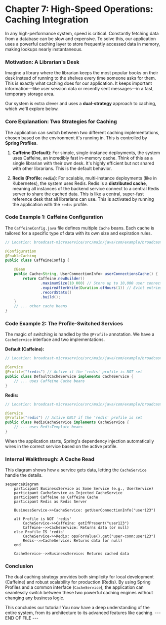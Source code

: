 # Chapter 7: High-Speed Operations: Caching Integration

In any high-performance system, speed is critical. Constantly fetching data from a database can be slow and expensive. To solve this, our application uses a powerful caching layer to store frequently accessed data in memory, making lookups nearly instantaneous.

### Motivation: A Librarian's Desk

Imagine a library where the librarian keeps the most popular books on their desk instead of running to the shelves every time someone asks for them. This is exactly what caching does for our application. It keeps important information—like user session data or recently sent messages—in a fast, temporary storage area.

Our system is extra clever and uses a **dual-strategy** approach to caching, which we'll explore below.

### Core Explanation: Two Strategies for Caching

The application can switch between two different caching implementations, chosen based on the environment it's running in. This is controlled by **Spring Profiles**.

1.  **Caffeine (Default)**: For simple, single-instance deployments, the system uses Caffeine, an incredibly fast in-memory cache. Think of this as a single librarian with their own desk. It's highly efficient but not shared with other librarians. This is the default behavior.

2.  **Redis (Profile: `redis`)**: For scalable, multi-instance deployments (like in Kubernetes), the system uses Redis. Redis is a **distributed cache**, meaning all instances of the backend service connect to a central Redis server to share the cached data. This is like a central, super-fast reference desk that all librarians can use. This is activated by running the application with the `redis` profile.

### Code Example 1: Caffeine Configuration

The `CaffeineConfig.java` file defines multiple `Cache` beans. Each cache is tailored for a specific type of data with its own size and expiration rules.

```java
// Location: broadcast-microservice/src/main/java/com/example/broadcast/shared/config/CaffeineConfig.java

@Configuration
@EnableCaching
public class CaffeineConfig {

    @Bean
    public Cache<String, UserConnectionInfo> userConnectionsCache() {
        return Caffeine.newBuilder()
                .maximumSize(10_000) // Store up to 10,000 user connections
                .expireAfterWrite(Duration.ofHours(1)) // Evict entries after 1 hour
                .recordStats()
                .build();
    }
    // ... other cache beans
}
```

### Code Example 2: The Profile-Switched Services

The magic of switching is handled by the `@Profile` annotation. We have a `CacheService` interface and two implementations.

**Default (Caffeine):**
```java
// Location: broadcast-microservice/src/main/java/com/example/broadcast/shared/service/cache/DefaultCacheService.java

@Service
@Profile("!redis") // Active if the 'redis' profile is NOT set
public class DefaultCacheService implements CacheService {
    // ... uses Caffeine Cache beans
}
```

**Redis:**
```java
// Location: broadcast-microservice/src/main/java/com/example/broadcast/shared/service/cache/RedisCacheService.java

@Service
@Profile("redis") // Active ONLY if the 'redis' profile is set
public class RedisCacheService implements CacheService {
    // ... uses RedisTemplate beans
}
```
When the application starts, Spring's dependency injection automatically wires in the correct service based on the active profile.

### Internal Walkthrough: A Cache Read

This diagram shows how a service gets data, letting the `CacheService` handle the details.

```mermaid
sequenceDiagram
    participant BusinessService as Some Service (e.g., UserService)
    participant CacheService as Injected CacheService
    participant Caffeine as Caffeine Cache
    participant Redis as Redis Server

    BusinessService->>CacheService: getUserConnectionInfo("user123")

    alt Profile is NOT 'redis'
        CacheService->>Caffeine: getIfPresent("user123")
        Caffeine-->>CacheService: Returns data (or null)
    else Profile IS 'redis'
        CacheService->>Redis: opsForValue().get("user-conn:user123")
        Redis-->>CacheService: Returns data (or null)
    end

    CacheService-->>BusinessService: Returns cached data
```

### Conclusion

The dual caching strategy provides both simplicity for local development (Caffeine) and robust scalability for production (Redis). By using Spring Profiles and a common interface (`CacheService`), the application can seamlessly switch between these two powerful caching engines without changing any business logic.

This concludes our tutorial! You now have a deep understanding of the entire system, from its architecture to its advanced features like caching.
--- END OF FILE ---
